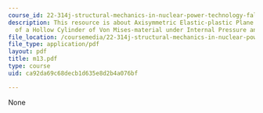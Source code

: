 ```yaml
---
course_id: 22-314j-structural-mechanics-in-nuclear-power-technology-fall-2006
description: This resource is about Axisymmetric Elastic-plastic Plane Strain Deformation
  of a Hollow Cylinder of Von Mises-material under Internal Pressure and Thermal Cycling.
file_location: /coursemedia/22-314j-structural-mechanics-in-nuclear-power-technology-fall-2006/ca92da69c68decb1d635e8d2b4a076bf_m13.pdf
file_type: application/pdf
layout: pdf
title: m13.pdf
type: course
uid: ca92da69c68decb1d635e8d2b4a076bf

---
```

None